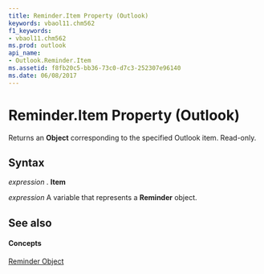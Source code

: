 ```yaml
---
title: Reminder.Item Property (Outlook)
keywords: vbaol11.chm562
f1_keywords:
- vbaol11.chm562
ms.prod: outlook
api_name:
- Outlook.Reminder.Item
ms.assetid: f8fb20c5-bb36-73c0-d7c3-252307e96140
ms.date: 06/08/2017
---
```



# Reminder.Item Property (Outlook)

Returns an  **Object** corresponding to the specified Outlook item. Read-only.


## Syntax

 _expression_ . **Item**

 _expression_ A variable that represents a **Reminder** object.


## See also


#### Concepts


[Reminder Object](Outlook.Reminder.md)

